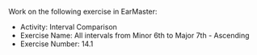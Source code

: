 Work on the following exercise in EarMaster:
- Activity: Interval Comparison
- Exercise Name: All intervals from Minor 6th to Major 7th - Ascending
- Exercise Number: 14.1
